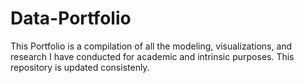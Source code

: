 # Data-Portfolio
This Portfolio is a compilation of all the modeling, visualizations, and research I have conducted for academic and intrinsic purposes. This repository is updated consistenly.
